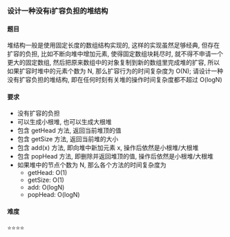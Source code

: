 ### 设计一种没有i扩容负担的堆结构

#### 题目
堆结构一般是使用固定长度的数组结构实现的, 这样的实现虽然足够经典, 但存在扩容的负担, 比如不断向堆中增加元素, 使得固定数组块耗尽时, 就不得不申请一个更大的固定数组, 然后把原来数组中的对象复制到新的数组里完成堆的扩容, 所以如果扩容时堆中的元素个数为 N, 那么扩容行为的时间复杂度为 O(N); 请设计一种没有扩容负担的堆结构, 即在任何时刻有关堆的操作时间复杂度都不超过 O(logN)

#### 要求
- 没有扩容的负担
- 可以生成小根堆, 也可以生成大根堆
- 包含 getHead 方法, 返回当前堆顶的值
- 包含 getSize 方法, 返回当前堆的大小
- 包含 add(x) 方法, 即向堆中新加元素 x, 操作后依然是小根堆/大根堆
- 包含 popHead 方法, 即删除并返回堆顶的值, 操作后依然是小根堆/大根堆
- 如果堆中的节点个数为 N, 那么各个方法的时间复杂度为
  - getHead: O(1)
  - getSize: O(1)
  - add: O(logN)
  - popHead: O(logN)

#### 难度
:star::star::star::star:
